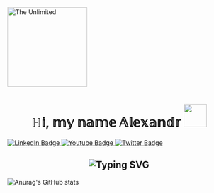 <!-- ![image](https://user-images.githubusercontent.com/22107794/139580686-887df369-edb8-4bc8-b607-4fbf6d7e4866.gif) -->


<img src="https://user-images.githubusercontent.com/22107794/139580686-887df369-edb8-4bc8-b607-4fbf6d7e4866.gif" alt="The Unlimited" width="180"/>

<h1 align="center">ℍ𝕚, 𝕞𝕪 𝕟𝕒𝕞𝕖 𝔸𝕝𝕖𝕩𝕒𝕟𝕕𝕣
<img src="https://github.com/blackcater/blackcater/raw/main/images/Hi.gif" height="52"/>
</h1>

<div id="badges">
  <a href="your-linkedin-URL">
    <img src="https://img.shields.io/badge/LinkedIn-blue?style=for-the-badge&logo=linkedin&logoColor=white" alt="LinkedIn Badge"/>
  </a>
  <a href="your-youtube-URL">
    <img src="https://img.shields.io/badge/YouTube-red?style=for-the-badge&logo=youtube&logoColor=white" alt="Youtube Badge"/>
  </a>
  <a href="your-twitter-URL">
    <img src="https://img.shields.io/badge/Twitter-blue?style=for-the-badge&logo=twitter&logoColor=white" alt="Twitter Badge"/>
  </a>
</div>



<h2 align="center" weight="200" height="200" <a href="https://git.io/typing-svg"><img src="https://readme-typing-svg.herokuapp.com?font=Fira+Code&pause=1000&color=784DF8&width=435&lines=Junior+QA+Engineer+from+Russia+%3A)" alt="Typing SVG" /></a></h2>

![Anurag's GitHub stats](https://github-readme-stats.vercel.app/api?username=sawkaqa&show_icons=true&theme=tokyonight)
